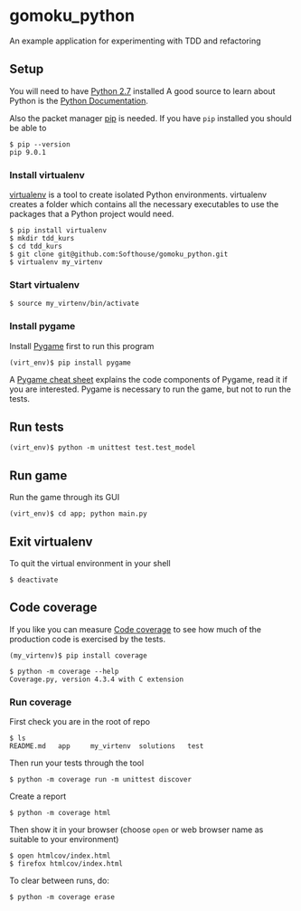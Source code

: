 # gomoku_python
An example application for experimenting with TDD and refactoring

## Setup
You will need to have [Python 2.7](https://www.python.org/downloads/release/python-2713/) installed
A good source to learn about Python is the [Python Documentation](https://docs.python.org/2.7/).

Also the packet manager [pip](https://en.wikipedia.org/wiki/Pip_(package_manager)) is needed. If you have `pip` installed
you should be able to

    $ pip --version
    pip 9.0.1
  
### Install virtualenv
[virtualenv](http://python-guide-pt-br.readthedocs.io/en/latest/dev/virtualenvs/) is a tool to create isolated Python environments. 
virtualenv creates a folder which contains all the necessary executables to use the packages that a Python project would need.  

    $ pip install virtualenv
    $ mkdir tdd_kurs
    $ cd tdd_kurs
    $ git clone git@github.com:Softhouse/gomoku_python.git 
    $ virtualenv my_virtenv

### Start virtualenv

    $ source my_virtenv/bin/activate  

### Install pygame
Install [Pygame](http://pygame.org/) first to run this program  

    (virt_env)$ pip install pygame

A [Pygame cheat sheet](https://inventwithpython.com/blog/2011/10/07/pygame-cheat-sheet/) explains the
code components of Pygame, read it if you are interested. Pygame is necessary to run the game, but not to
run the tests.

## Run tests

    (virt_env)$ python -m unittest test.test_model

## Run game

Run the game through its GUI

    (virt_env)$ cd app; python main.py

## Exit virtualenv
To quit the virtual environment in your shell

    $ deactivate

## Code coverage
If you like you can measure [Code coverage](https://en.wikipedia.org/wiki/Code_coverage) to see how much of 
the production code is exercised by the tests.

    (my_virtenv)$ pip install coverage
    
    $ python -m coverage --help
    Coverage.py, version 4.3.4 with C extension

### Run coverage ###
First check you are in the root of repo 

    $ ls
    README.md	app		my_virtenv	solutions	test
 
Then run your tests through the tool

    $ python -m coverage run -m unittest discover
    
Create a report

    $ python -m coverage html
    
Then show it in your browser (choose `open` or web browser name as suitable to your environment)

    $ open htmlcov/index.html
    $ firefox htmlcov/index.html

To clear between runs, do:

    $ python -m coverage erase
